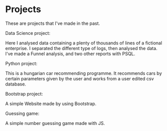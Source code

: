 # Projects
These are projects that I've made in the past.

Data Science project:
  
  Here I analysed data containing a plenty of thousands of lines of a fictional enterprise. I separated the different type of logs, then analysed the data. I've       made a Funnel analysis, and two other reports with PSQL.
  
Python project:

  This is a hungarian car recommending programme. It recommends cars by certain parameters given by the user and works from a user edited csv database. 

Bootstrap project:

  A simple Website made by using Bootstrap.
  
Guessing game:

  A simple number guessing game made with JS.
  
